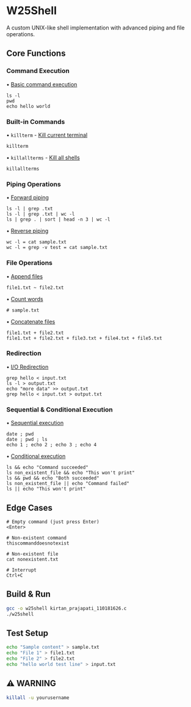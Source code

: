 # W25Shell

A custom UNIX-like shell implementation with advanced piping and file operations.

## Core Functions

### Command Execution

• [Basic command execution](https://github.com/kirtanlab/asp_assignment_3/blob/main/kirtan_prajapati_110181626.c#L361-L429)

```
ls -l
pwd
echo hello world
```

### Built-in Commands

• `killterm` - [Kill current terminal](https://github.com/kirtanlab/asp_assignment_3/blob/main/kirtan_prajapati_110181626.c#L973-L982)

```
killterm
```

• `killallterms` - [Kill all shells](https://github.com/kirtanlab/asp_assignment_3/blob/main/kirtan_prajapati_110181626.c#L984-L1023)

```
killallterms
```

### Piping Operations

• [Forward piping](https://github.com/kirtanlab/asp_assignment_3/blob/main/kirtan_prajapati_110181626.c#L431-L518)

```
ls -l | grep .txt
ls -l | grep .txt | wc -l
ls | grep . | sort | head -n 3 | wc -l
```

• [Reverse piping](https://github.com/kirtanlab/asp_assignment_3/blob/main/kirtan_prajapati_110181626.c#L520-L607)

```
wc -l = cat sample.txt
wc -l = grep -v test = cat sample.txt
```

### File Operations

• [Append files](https://github.com/kirtanlab/asp_assignment_3/blob/main/kirtan_prajapati_110181626.c#L701-L768)

```
file1.txt ~ file2.txt
```

• [Count words](https://github.com/kirtanlab/asp_assignment_3/blob/main/kirtan_prajapati_110181626.c#L770-L806)

```
# sample.txt
```

• [Concatenate files](https://github.com/kirtanlab/asp_assignment_3/blob/main/kirtan_prajapati_110181626.c#L808-L840)

```
file1.txt + file2.txt
file1.txt + file2.txt + file3.txt + file4.txt + file5.txt
```

### Redirection

• [I/O Redirection](https://github.com/kirtanlab/asp_assignment_3/blob/main/kirtan_prajapati_110181626.c#L842-L916)

```
grep hello < input.txt
ls -l > output.txt
echo "more data" >> output.txt
grep hello < input.txt > output.txt
```

### Sequential & Conditional Execution

• [Sequential execution](https://github.com/kirtanlab/asp_assignment_3/blob/main/kirtan_prajapati_110181626.c#L609-L634)

```
date ; pwd
date ; pwd ; ls
echo 1 ; echo 2 ; echo 3 ; echo 4
```

• [Conditional execution](https://github.com/kirtanlab/asp_assignment_3/blob/main/kirtan_prajapati_110181626.c#L626-L699)

```
ls && echo "Command succeeded"
ls non_existent_file && echo "This won't print"
ls && pwd && echo "Both succeeded"
ls non_existent_file || echo "Command failed"
ls || echo "This won't print"
```

## Edge Cases

```
# Empty command (just press Enter)
<Enter>

# Non-existent command
thiscommanddoesnotexist

# Non-existent file
cat nonexistent.txt

# Interrupt
Ctrl+C
```

## Build & Run

```bash
gcc -o w25shell kirtan_prajapati_110181626.c
./w25shell
```

## Test Setup

```bash
echo "Sample content" > sample.txt
echo "File 1" > file1.txt
echo "File 2" > file2.txt
echo "hello world test line" > input.txt
```

## ⚠️ WARNING

```bash
killall -u yourusername
```
